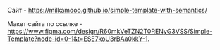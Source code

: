 Сайт - https://milkamooo.github.io/simple-template-with-semantics/

Макет сайта по ссылке - https://www.figma.com/design/R60mkVeTZN2T0RENyG3VSS/Simple-Template?node-id=0-1&t=ESE7koU3rBAa0kkY-1.
